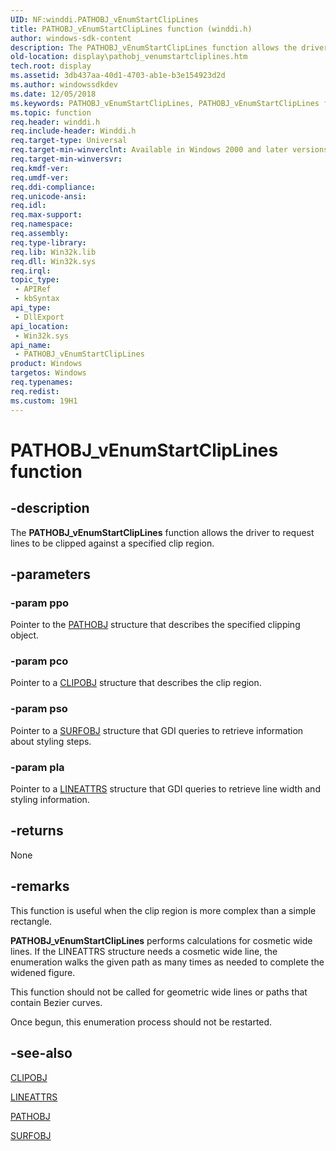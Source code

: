 ```yaml
---
UID: NF:winddi.PATHOBJ_vEnumStartClipLines
title: PATHOBJ_vEnumStartClipLines function (winddi.h)
author: windows-sdk-content
description: The PATHOBJ_vEnumStartClipLines function allows the driver to request lines to be clipped against a specified clip region.
old-location: display\pathobj_venumstartcliplines.htm
tech.root: display
ms.assetid: 3db437aa-40d1-4703-ab1e-b3e154923d2d
ms.author: windowssdkdev
ms.date: 12/05/2018
ms.keywords: PATHOBJ_vEnumStartClipLines, PATHOBJ_vEnumStartClipLines function [Display Devices], display.pathobj_venumstartcliplines, gdifncs_f5446bec-830c-4946-b899-1d9a957b44ef.xml, winddi/PATHOBJ_vEnumStartClipLines
ms.topic: function
req.header: winddi.h
req.include-header: Winddi.h
req.target-type: Universal
req.target-min-winverclnt: Available in Windows 2000 and later versions of the Windows operating systems.
req.target-min-winversvr: 
req.kmdf-ver: 
req.umdf-ver: 
req.ddi-compliance: 
req.unicode-ansi: 
req.idl: 
req.max-support: 
req.namespace: 
req.assembly: 
req.type-library: 
req.lib: Win32k.lib
req.dll: Win32k.sys
req.irql: 
topic_type:
 - APIRef
 - kbSyntax
api_type:
 - DllExport
api_location:
 - Win32k.sys
api_name:
 - PATHOBJ_vEnumStartClipLines
product: Windows
targetos: Windows
req.typenames: 
req.redist: 
ms.custom: 19H1
---
```


# PATHOBJ_vEnumStartClipLines function


## -description


The <b>PATHOBJ_vEnumStartClipLines</b> function allows the driver to request lines to be clipped against a specified clip region.


## -parameters




### -param ppo

Pointer to the <a href="https://docs.microsoft.com/windows/desktop/api/winddi/ns-winddi-_pathobj">PATHOBJ</a> structure that describes the specified clipping object.


### -param pco

Pointer to a <a href="https://docs.microsoft.com/windows/desktop/api/winddi/ns-winddi-_clipobj">CLIPOBJ</a> structure that describes the clip region.


### -param pso

Pointer to a <a href="https://docs.microsoft.com/windows/desktop/api/winddi/ns-winddi-_surfobj">SURFOBJ</a> structure that GDI queries to retrieve information about styling steps.


### -param pla

Pointer to a <a href="https://docs.microsoft.com/windows/desktop/api/winddi/ns-winddi-_lineattrs">LINEATTRS</a> structure that GDI queries to retrieve line width and styling information.


## -returns



None




## -remarks



This function is useful when the clip region is more complex than a simple rectangle.

<b>PATHOBJ_vEnumStartClipLines</b> performs calculations for cosmetic wide lines. If the LINEATTRS structure needs a cosmetic wide line, the enumeration walks the given path as many times as needed to complete the widened figure.

This function should not be called for geometric wide lines or paths that contain Bezier curves.

Once begun, this enumeration process should not be restarted.




## -see-also




<a href="https://docs.microsoft.com/windows/desktop/api/winddi/ns-winddi-_clipobj">CLIPOBJ</a>



<a href="https://docs.microsoft.com/windows/desktop/api/winddi/ns-winddi-_lineattrs">LINEATTRS</a>



<a href="https://docs.microsoft.com/windows/desktop/api/winddi/ns-winddi-_pathobj">PATHOBJ</a>



<a href="https://docs.microsoft.com/windows/desktop/api/winddi/ns-winddi-_surfobj">SURFOBJ</a>
 

 

